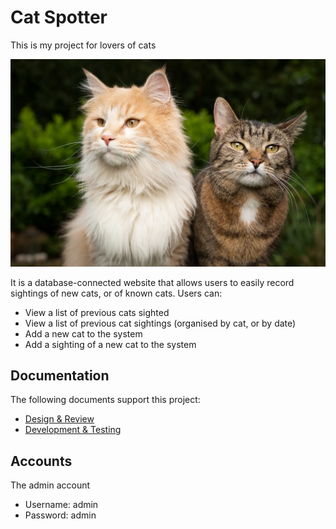 # Cat Spotter

This is my project for lovers of cats

![Cats](docs/images/cats.webp)

It is a database-connected website that allows users to easily record sightings of new cats, or of known cats. Users can:

- View a list of previous cats sighted
- View a list of previous cat sightings (organised by cat, or by date)
- Add a new cat to the system
- Add a sighting of a new cat to the system

## Documentation

The following documents support this project:

- [Design & Review](docs/Design.md)
- [Development & Testing](docs/Development.md)

## Accounts

The admin account
- Username: admin
- Password: admin

